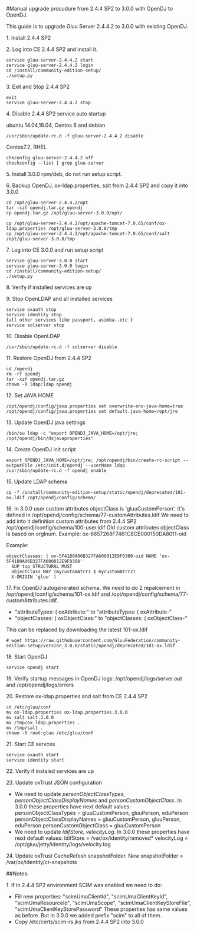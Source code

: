 #Manual upgrade procudure from 2.4.4 SP2 to 3.0.0 with OpenDJ to OpenDJ.

This guide is to upgrade Gluu Server 2.4.4.2 to 3.0.0 with existing OpenDJ. 

1\. Install 2.4.4 SP2

2\. Log into CE 2.4.4 SP2 and install it.

```
service gluu-server-2.4.4.2 start
service gluu-server-2.4.4.2 login
cd /install/community-edition-setup/
./setup.py
```

3\. Exit and Stop 2.4.4 SP2

```
exit
service gluu-server-2.4.4.2 stop
```

4\. Disable 2.4.4 SP2 service auto startup

ubuntu 14.04,16.04, Centos 6 and debian

```
/usr/sbin/update-rc.d -f gluu-server-2.4.4.2 disable
```

Centos7.2, RHEL

```
chkconfig gluu-server-2.4.4.2 off
checkconfig --list | grep gluu-server

```

5\. Install 3.0.0 rpm/deb, do not run setup script. 

6\. Backup OpenDJ, ox-ldap.properties, salt from 2.4.4 SP2 and copy it into 3.0.0

```
cd /opt/gluu-server-2.4.4.2/opt
tar -czf opendj.tar.gz opendj
cp opendj.tar.gz /opt/gluu-server-3.0.0/opt/

cp /opt/gluu-server-2.4.4.2/opt/apache-tomcat-7.0.65/conf/ox-ldap.properties /opt/gluu-server-3.0.0/tmp
cp /opt/gluu-server-2.4.4.2/opt/apache-tomcat-7.0.65/conf/salt /opt/gluu-server-3.0.0/tmp
```

7\. Log into CE 3.0.0 and run setup script

```
service gluu-server-3.0.0 start
service gluu-server-3.0.0 login
cd /install/community-edition-setup/
./setup.py
```

8\. Verify if installed services are up

9\. Stop OpenLDAP and all installed services

```
service oxauth stop
service identity stop
{all other services like passport, asimba..etc }
service solserver stop
```

10\. Disable OpenLDAP

```
/usr/sbin/update-rc.d -f solserver disable
```

11\. Restore OpenDJ from 2.4.4 SP2

```
cd /opendj
rm -rf opendj
tar -xzf opendj.tar.gz
chown -R ldap:ldap opendj
```

12\. Set JAVA HOME

```
/opt/opendj/config/java.properties set overwrite-env-java-home=true
/opt/opendj/config/java.properties set default.java-home=/opt/jre
```

13\. Update OpenDJ java settings

```
/bin/su ldap -c "export OPENDJ_JAVA_HOME=/opt/jre; /opt/opendj/bin/dsjavaproperties"
```

14\. Create OpenDJ init script

```
export OPENDJ_JAVA_HOME=/opt/jre; /opt/opendj/bin/create-rc-script --outputFile /etc/init.d/opendj --userName ldap
/usr/sbin/update-rc.d -f opendj enable
```

15\. Update LDAP schema

```
cp -f /install/community-edition-setup/static/opendj/deprecated/101-ox.ldif /opt/opendj/config/schema/
```

16\. In 3.0.0 user custom attributes objectClass is 'gluuCustomPerson'. 
It's defined in /opt/opendj/config/schema/77-customAttributes.ldif 
We need to add into it definition custom attributes from 2.4.4 SP2 
/opt/opendj/config/schema/100-user.ldif Old custom attributes objectClass is based on orgInum. 
Example: ox-6657268F7461C8CE000150DA8011-oid

Example:

```
objectClasses: ( ox-5F41B0A06B327FA600012E9F0380-oid NAME 'ox-5F41B0A06B327FA600012E9F0380'
  SUP top STRUCTURAL MUST
  objectClass MAY (mycustomAtrr1 $ mycustomAtrr2)
  X-ORIGIN 'gluu' )
```

17\. Fix OpenDJ autogenerated schema. We need to do 2 repalcement in /opt/opendj/config/schema/101-ox.ldif and /opt/opendj/config/schema/77-customAttributes.ldif.
 - "attributeTypes: ( oxAttribute:" to "attributeTypes: ( oxAttribute-"
 - "objectClasses: ( oxObjectClass:" to "objectClasses: ( oxObjectClass-"

This can be replaced by downloading the latest 101-ox.ldif

```
# wget https://raw.githubusercontent.com/GluuFederation/community-edition-setup/version_3.0.0/static/opendj/deprecated/101-ox.ldif
```

18\. Start OpenDJ

```
service opendj start
```

19\. Verify startup messages in OpenDJ logs: /opt/opendj/logs/server.out and /opt/opendj/logs/errors

20\. Restore ox-ldap.properties and salt from CE 2.4.4 SP2

```
cd /etc/gluu/conf
mv ox-ldap.properties ox-ldap.properties.3.0.0
mv salt salt.3.0.0
mv /tmp/ox-ldap.properties .
mv /tmp/salt .
chown -R root:gluu /etc/gluu/conf
```

21\. Start CE servces

```
service oxauth start
service identity start

```

22\. Verify if instaled services are up

23\. Update oxTrust JSON configuration
 - We need to update *personObjectClassTypes*, *personObjectClassDisplayNames* 
   and  *personCustomObjectClass*.
   In  3.0.0 these properties have next default values:
   personObjectClassTypes = gluuCustomPerson, gluuPerson, eduPerson
   personObjectClassDisplayNames = gluuCustomPerson, gluuPerson, eduPerson
   personCustomObjectClass = gluuCustomPerson
 - We need to update *ldifStore*, *velocityLog*.
   In  3.0.0 these properties have next default values:
   ldifStore = /var/ox/identity/removed*
   velocityLog = /opt/gluu/jetty/identity/logs/velocity.log

24\. Update oxTrust CacheRefesh snapshotFolder.
   New snapshotFolder = /var/ox/identity/cr-snapshots

##Notes:

1\. If in 2.4.4 SP2 environment SCIM was enabled we need to do:
 - Fill new properties: "scimUmaClientId", "scimUmaClientKeyId", "scimUmaResourceId", "scimUmaScope", "scimUmaClientKeyStoreFile", "scimUmaClientKeyStorePassword"
   These properties has same values as before. But in 3.0.0 we added prefix "scim" to all of them.
 - Copy /etc/certs/scim-rs.jks from 2.4.4 SP2 into 3.0.0
